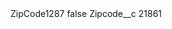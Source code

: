 <?xml version="1.0" encoding="UTF-8"?>
<CustomMetadata xmlns="http://soap.sforce.com/2006/04/metadata" xmlns:xsi="http://www.w3.org/2001/XMLSchema-instance" xmlns:xsd="http://www.w3.org/2001/XMLSchema">
    <label>ZipCode1287</label>
    <protected>false</protected>
    <values>
        <field>Zipcode__c</field>
        <value xsi:type="xsd:string">21861</value>
    </values>
</CustomMetadata>

